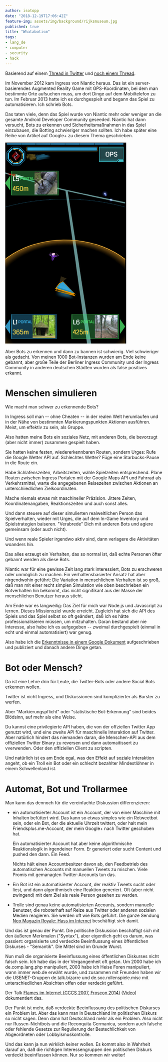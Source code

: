 ```yaml
---
author: isotopp
date: "2018-12-19T17:06:42Z"
feature-img: assets/img/background/rijksmuseum.jpg
published: true
title: "Whatabotism"
tags:
- lang_de
- computer
- security
- hack
---
```


Basierend auf einem [Thread in Twitter](https://twitter.com/isotopp/status/1075020503079886848) und [noch einem Thread](https://twitter.com/isotopp/status/1075394005502976001).

Im November 2012 kam Ingress von Niantic heraus.
Das ist ein server-basierendes Augmented Reality Game mit GPS-Koordinaten, bei dem man bestimmte Orte aufsuchen muss, um dort Dinge auf dem Mobiltelefon zu tun.
Im Februar 2013 hatte ich es durchgespielt und begann das Spiel zu automatisieren.
Ich schrieb Bots.

Das taten viele, denn das Spiel wurde von Niantic mehr oder weniger an die gesamte Android Developer Community geseeded.
Niantic hat dann versucht, Bots zu erkennen und Sicherheitsmaßnahmen in das Spiel einzubauen, die Botting schwieriger machen sollten.
Ich habe später eine Reihe von Artikel auf Google+ zu diesem Thema geschrieben.

![](/uploads/2018/12/whatabotism.png)

Aber Bots zu erkennen und dann zu bannen ist schwierig.
Viel schwieriger als gedacht.
Von meinen 1000 Bot-Instanzen wurden am Ende keine gebannt, aber große Teile der Berliner Ingress Community und der Ingress Community in anderen deutschen Städten wurden als false positives erkannt.

# Menschen simulieren

Wie macht man schwer zu erkennende Bots?

In Ingress soll man -- ohne Cheaten -- in der realen Welt herumlaufen und in der Nähe von bestimmten Markierungspunkten Aktionen ausführen.
Meist, um effektiv zu sein, als Gruppe.

Also hatten meine Bots ein soziales Netz, mit anderen Bots, die bevorzugt (aber nicht immer) zusammen gespielt haben.

Sie hatten keine festen, wiedererkennbaren Routen, sondern Urges:
Rufe die Google Wetter API auf.
Schlechtes Wetter?
Füge eine Starbucks-Pause in die Route ein.

Habe Schlafenszeiten, Arbeitszeiten, wähle Spielzeiten entsprechend.
Plane Routen zwischen Ingress Portalen mit der Google Maps API und Fahrrad als Verkehrsmittel, warte die angegebenen Reisezeiten zwischen Aktionen an unterschiiedlichen Zielkoordinaten.

Mache niemals etwas mit maschineller Präzision.
Jittere Zeiten, Koordinatenangaben, Reaktionszeiten und auch sonst alles.

Und dann steuere auf dieser simulierten realweltlichen Person das Spielverhalten, wieder mit Urges, die auf dem In-Game Inventory und Spielstrategien baiseren.
"Verabrede" Dich mit anderen Bots und agiere gemeinsam (oder auch nicht).

Und wenn reale Spieler irgendwo aktiv sind, dann verlagere die Aktivitäten woanders hin.

Das alles erzeugt ein Verhalten, das so normal ist, daß echte Personen öfter gebannt werden als diese Bots.

Niantic war für eine gewisse Zeit lang stark interessiert, Bots zu erschweren oder unmöglich zu machen.
Ein verhaltensbasierter Ansatz hat aber nirgendwohin geführt:
Die Variation in menschlichem Verhalten ist so groß, daß man mit einer recht simplen Simulation wie oben beschrieben ein Botverhalten hin bekommt, das nicht signifikant aus der Masse der menschlichen Benutzer heraus sticht.

Am Ende war es langweilig:
Das Ziel für mich war Node.js und Javascript zu lernen.
Dieses Missionsziel wurde erreicht.
Zugleich hat sich die API des Spiels und das Spiel selbst so oft geändert, daß ich es hätte professionalisieren müssen, um mitzuhalten.
Daran bestand aber nie Interesse, also habe ich es aufgegeben -- zweimal durchgespielt (einmal in echt und einmal automatisiert) war genug.

Also habe ich die [Erkenntnisse in einem Google Dokument](https://docs.google.com/document/d/1A252cvmjl86n9uZ0tyi2X4ZabxLE4ribJIEBbC8FifQ/edit) aufgeschrieben und publiziert und danach andere Dinge getan.

# Bot oder Mensch?

Da ist eine Lehre drin für Leute, die Twitter-Bots oder andere Social Bots erkennen wollen.

Twitter ist nicht Ingress, und Diskussionen sind komplizierter als Burster zu werfen.

Aber "Markierungspflicht" oder "statistische Bot-Erkennung" sind beides Blödsinn, auf mehr als eine Weise.

Du kannst eine privilegierte API haben, die von der offziellen Twitter App genutzt wird,
und eine zweite API für maschinelle Interaktion auf Twitter.
Aber natürlich hindert das niemanden daran, die Menschen-API aus dem offiziellen Twitter Binary zu reversen und dann automaitissert zu vverwenden.
Oder den offiziellen Client zu scripten.

Und natürlich ist es am Ende egal, was den Effekt auf soziale Interaktion angeht, ob ein Troll ein Bot oder ein schlecht bezahlter Mindestlöhner in einem Schwellenland ist.

# Automat, Bot und Trollarmee

Man kann das dennoch für die vereinfachte Diskussion differenzieren: 

- ein automatisierter Account ist ein Account, der von einer Maschine mit Inhalten befüttert wird.
  Das kann so etwas simples wie ein Retweetbot sein, oder ein Bot, der die aktuelle Uhrzeit twittert,
  oder halt mein Friendsplus.me-Account, der mein Google+ nach Twitter geschoben hat.

  Ein automatisierter Account hat aber keine algorithmische Reaktionslogik in irgendeiner Form.
  Er generiert oder sucht Content und pushed den dann. Ein Feed.

  Nichts hält einen Accountbesitzer davon ab, den Feedbetrieb des automatischen Accounts mit manuellen Tweets zu mischen. 
  Viele Promis mit gemanagten Twitter-Accounts tun das.  
- Ein Bot ist ein automatisierter Account, der reaktiv Tweets sucht oder liest, und dann algorithmisch eine Reaktion generiert.
  Oft (aber nicht zwingend) mit dem Ziel als reale Person gesehen zu werden.

- Trolle sind genau keine automatisierten Accounts, sondern manuelle Benutzer, die roboterhaft auf Reize aus Twitter oder anderen sozialen Medien reagieren.
  Sie werden oft wie Bots geführt. Die ganze Sendung [Neo Magazin Royale: Hass im Internet](https://www.youtube.com/watch?v=fAYjSLtz6wQ) beschäftigt sich damit.

Und das ist genau der Punkt.
Die politische Diskussion beschäftigt sich mit den äußeren Merkmalen ("Syntax"), aber eigentlich geht es darum, was passiert:
organisierte und verdeckte Beeinflussung eines öffentlichen Diskurses - "Semantik".
Die Mittel sind im Grunde Wurst.

Nun muß die organisierte Beeinflussung eines öffentlichen Diskurses nicht falsch sein.
Ich habe das in der Vergangenheit oft getan.
Um 2000 habe ich de.comp.lang.php manipuliert, 2003 habe ich Heise Foren manipuliert, wann immer web.de erwäht wurde,
und zusammen mit Freunden haben wir die USENET-Gruppen de.talk.bizarre und de.soc.rollenspiele.misc mit unterschiedlichen Absichten offen oder verdeckt geführt.

Der Talk [Flames im Internet (CCCS 2007, Froscon 2014)](https://www.slideshare.net/isotopp/flames-kommunikationszusammenbrche-im-netz)
([Video](https://www.youtube.com/watch?v=FXD3vk9M7SQ)) dokumentiert das.

Der Punkt ist mehr, daß verdeckte Beeinflussung des politischen Diskurses ein Problem ist. 
Aber das kann man in Deutschland im politischen Diskurs so nicht sagen.
Denn dann hat Deutschland mehr als ein Problem.
Also nicht nur Russen-Nichtbots und die Reconquita Germanica, sondern auch falsche oder fehlende Gesetze zur Regulierung der Bestechlichkeit von Abgeordneten oder Lobbyismuskontrolle.

Und das kann ja nun wirklich keiner wollen.
Es kommt also in Wahrheit darauf an, daß die richtigen Interessengruppen den politischen Diskurs verdeckt beeinflussen können.
Nur so kommen wir weiter!
